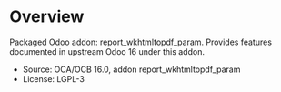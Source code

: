 # Overview

Packaged Odoo addon: report_wkhtmltopdf_param. Provides features documented in upstream Odoo 16 under this addon.

- Source: OCA/OCB 16.0, addon report_wkhtmltopdf_param
- License: LGPL-3
